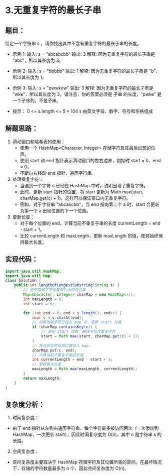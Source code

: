 # 3.无重复字符的最长子串

## 题目：
给定一个字符串 s ，请你找出其中不含有重复字符的最长子串的长度。

* 示例 1:
输入: s = "abcabcbb"
输出: 3 
解释: 因为无重复字符的最长子串是 "abc"，所以其长度为 3。

* 示例 2:
输入: s = "bbbbb"
输出: 1
解释: 因为无重复字符的最长子串是 "b"，所以其长度为 1。

* 示例 3:
输入: s = "pwwkew"
输出: 3
解释: 因为无重复字符的最长子串是 "wke"，所以其长度为 3。请注意，你的答案必须是 子串 的长度，"pwke" 是一个子序列，不是子串。
 
* 提示：
0 <= s.length <= 5 * 104
s 由英文字母、数字、符号和空格组成



## 解题思路：
1. 滑动窗口和哈希表的使用：
	* 使用一个 HashMap<Character, Integer> 存储字符及其最后出现的位置。
	* 使用 start 和 end 指针表示滑动窗口的左右边界，初始时 start = 0，end = 0。
	* 不断向右移动 end 指针，遍历字符串。
2. 处理重复字符：
	* 当遇到一个字符 c 已经在 HashMap 中时，说明出现了重复字符。
	* 此时，更新 start 指针的位置，将 start 更新为 Math.max(start, charMap.get(c) + 1)，这样可以保证窗口内无重复字符。
	* 例如，对于字符串 "abcabcbb"，当 end 指向第二个 a 时，start 会更新为第一个 a 出现位置的下一个位置。
3. 更新长度：
	* 对于每个位置的 end，计算当前不重复子串的长度 currentLength = end - start + 1。
	* 比较 currentLength 和 maxLength，更新 maxLength 的值，使其始终保持最大长度。



## 实现代码：
```java
import java.util.HashMap;
import java.util.Map;
class Solution {
    public int lengthOfLongestSubstring(String s) {
        // 用于存储字符及其最后出现的位置
        Map<Character, Integer> charMap = new HashMap<>();
        int maxLength = 0;
        int start = 0;

        for (int end = 0; end < s.length(); end++) {
            char c = s.charAt(end);
            // 如果当前字符已经在 map 中，更新 start 位置
            if (charMap.containsKey(c)) {
                // 更新 start 位置，确保不包含重复字符
                start = Math.max(start, charMap.get(c) + 1);
            }
            // 将当前字符及其位置存入 map
            charMap.put(c, end);
            // 计算当前不重复子串的长度
            int currentLength = end - start + 1;
            // 更新最大长度
            maxLength = Math.max(maxLength, currentLength);
        }
        return maxLength;
    }
}
```



## 复杂度分析：
1. 时间复杂度：
* 由于 end 指针从左到右遍历字符串，每个字符最多被访问两次（一次添加到 HashMap，一次更新 start），因此时间复杂度为 O(n)，其中 n 是字符串 s 的长度。
2. 空间复杂度：
* 空间复杂度主要取决于 HashMap 存储字符及其位置所需的空间。在最坏情况下，存储的字符数量最多为 n 个，因此空间复杂度为 O(n)。
